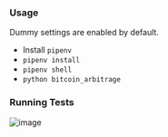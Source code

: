 ### Usage
Dummy settings are enabled by default.

- Install `pipenv`
- `pipenv install`
- `pipenv shell`
- `python bitcoin_arbitrage`

### Running Tests
![image](https://user-images.githubusercontent.com/3121306/34055600-3bde00ae-e1d0-11e7-87dd-5f67eaddab9b.png)
